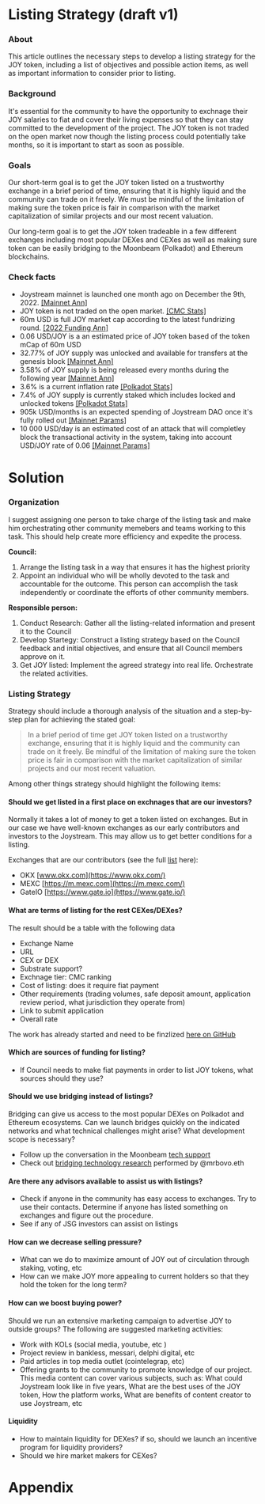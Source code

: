 # Listing Strategy (draft v1) 

### About

This article outlines the necessary steps to develop a listing strategy for the JOY token, including a list of objectives and possible action items, as well as important information to consider prior to listing.

### Background

It's essential for the community to have the opportunity to exchnage their JOY salaries to fiat and cover their living expenses so that they can stay committed to the development of the project. The JOY token is not traded on the open market now though the listing process could potentially take months, so it is important to start as soon as possible. 

### Goals

Our short-term goal is to get the JOY token listed on a trustworthy exchange in a brief period of time, ensuring that it is highly liquid and the community can trade on it freely. We must be mindful of the limitation of making sure the token price is fair in comparison with the market capitalization of similar projects and our most recent valuation.

Our long-term goal is to get the JOY token tradeable in a few different exchanges including most popular DEXes and CEXes as well as making sure token can be easily bridging to the Moonbeam (Polkadot) and Ethereum blockchains.  

### Check facts

- Joystream mainnet is launched one month ago on December the 9th, 2022. [[Mainnet Ann]](https://blog.joystream.org/mainnet-is-live/)
- JOY token is not traded on the open market. [[CMC Stats]](https://coinmarketcap.com/currencies/joystream/)
- 60m USD is full JOY market cap according to the latest fundrizing round. [[2022 Funding Ann]](https://blog.joystream.org/2022-funding/)
- 0.06 USD/JOY is a an estimated price of JOY token based of the token mCap of 60m USD
- 32.77% of JOY supply was unlocked and available for transfers at the genesis block [[Mainnet Ann]](https://blog.joystream.org/mainnet-is-live/)
- 3.58% of JOY supply is being released every months during the following year [[Mainnet Ann]](https://blog.joystream.org/mainnet-is-live/)
- 3.6% is a current inflation rate [[Polkadot Stats]](https://polkadot.js.org/apps/?rpc=wss%3A%2F%2Frpc.joystream.org%3A9944#/staking)
- 7.4% of JOY supply is currently staked which includes locked and unlocked tokens [[Polkadot Stats]](https://polkadot.js.org/apps/?rpc=wss%3A%2F%2Frpc.joystream.org%3A9944#/staking)
- 905k USD/months is an expected spending of Joystream DAO once it's fully rolled out [[Mainnet Params]](https://gist.github.com/bedeho/1b231111596e25b215bc66f0bd0e7ccc)
- 10 000 USD/day is an estimated cost of an attack that will completley block the transactional activity in the system, taking into account USD/JOY rate of 0.06 [[Mainnet Params]](https://gist.github.com/bedeho/1b231111596e25b215bc66f0bd0e7ccc)

# Solution

### Organization

I suggest assigning one person to take charge of the listing task and make him orchestrating other community memebers and teams working to this task. This should help create more efficiency and expedite the process.

**Council:**

1. Arrange the listing task in a way that ensures it has the highest priority
2. Appoint an individual who will be wholly devoted to the task and accountable for the outcome. This person can accomplish the task independently or coordinate the efforts of other community members.

**Responsible person:**

1. Conduct Research: Gather all the listing-related information and present it to the Council
2. Develop Startegy: Construct a listing strategy based on the Council feedback and initial objectives, and ensure that all Council members approve on it.
3. Get JOY listed: Implement the agreed strategy into real life. Orchestrate the related activities. 

### Listing Strategy

Strategy should include a thorough analysis of the situation and a step-by-step plan for achieving the stated goal:

> In a brief period of time get JOY token listed on a trustworthy exchange, ensuring that it is highly liquid and the community can trade on it freely. Be mindful of the limitation of making sure the token price is fair in comparison with the market capitalization of similar projects and our most recent valuation.

Among other things strategy should highlight the following items:

#### Should we get listed in a first place on exchnages that are our investors?

Normally it takes a lot of money to get a token listed on exchanges. But in our case we have well-known exchanges as our early contributors and investors to the Joystream. This may allow us to get better conditions for a listing.

Exchanges that are our contributors (see the full [list](https://arcticstartup.com/joystream-raised-d-5-85-m/) here):

- OKX [www.okx.com](https://www.okx.com/)
- MEXC [https://m.mexc.com](https://m.mexc.com/)
- GateIO [https://www.gate.io](https://www.gate.io/)

#### What are terms of listing for the rest CEXes/DEXes? 

The result should be a table with the following data 
 - Exchange Name 
 - URL
 - CEX or DEX
 - Substrate support?
 - Exchnage tier: CMC ranking
 - Cost of listing: does it require fiat payment
 - Other requirements (trading volumes, safe deposit amount, application review period, what jurisdiction they operate from)
 - Link to submit application
 - Overall rate

The work has already started and need to be finzlized [here on GitHub](https://github.com/Joystream/community-repo/issues/865)

#### Which are sources of funding for listing?  

- If Council needs to make fiat payments in order to list JOY tokens, what sources should they use?

#### Should we use bridging instead of listings?

Bridging can give us access to the most popular DEXes on Polkadot and Ethereum ecosystems.  Can we launch bridges quickly on the indicated networks and what technical challenges might arise? What development scope is necessary?
- Follow up the conversation in the Moonbeam [tech support](https://discord.com/channels/745382242326413442/930467366268198912/1059188993385824267) 
- Check out [bridging technology research](https://gist.github.com/ignazio-bovo/8a96121535be1be730a507b2de9a198e) performed by @mrbovo.eth  

#### Are there any advisors available to assist us with listings?

- Check if anyone in the community has easy access to exchanges. Try to use their contacts. Determine if anyone has listed something on exchanges and figure out the procedure.
- See if any of JSG investors can assist on listings 

#### How can we decrease selling pressure?

- What can we  do to maximize amount of JOY out of circulation through staking, voting, etc
- How can we make JOY more appealing to current holders so that they hold the token for the long term?

#### How can we boost buying power?
Should we run an extensive marketing campaign to advertise JOY to outside groups?
The following are suggested marketing activities:
- Work with KOLs (social media, youtube, etc )
- Project review in bankless, messari, delphi digital, etc
- Paid articles in top media outlet (cointelegrap, etc)
- Offering grants to the community to promote knowledge of our project. This media content can cover various subjects, such as: What could Joystream look like in five years, What are the best uses of the JOY token, How the platform works, What are benefits of content creator to use Joystream, etc

#### Liquidity 
- How to maintain liquidity for DEXes? if so, should we launch an incentive program for liquidity providers? 
- Should we hire market makers for CEXes?


# Appendix 

